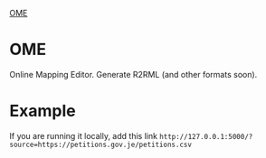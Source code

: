 [OME](https://github.com/ahmad88me/OME/raw/master/logo.png)
# OME
Online Mapping Editor. Generate R2RML (and other formats soon).


# Example
If you are running it locally, add this link
`http://127.0.0.1:5000/?source=https://petitions.gov.je/petitions.csv`